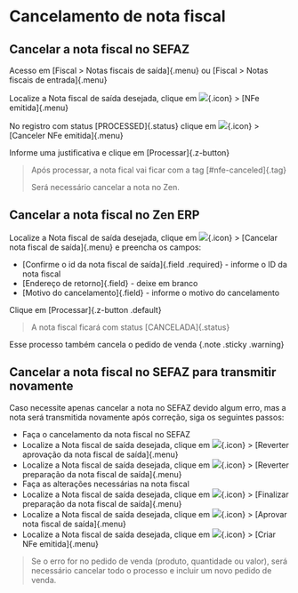 # Cancelamento de nota fiscal

## Cancelar a nota fiscal no SEFAZ

Acesso em [Fiscal > Notas fiscais de saída]{.menu} ou [Fiscal > Notas fiscais de entrada]{.menu}

Localize a Nota fiscal de saída desejada, clique em ![](https://static.zenerp.app.br/icons/action-more-tr.svg){.icon} > [NFe emitida]{.menu}

No registro com status [PROCESSED]{.status} clique em ![](https://static.zenerp.app.br/icons/action-forward.svg){.icon} > [Canceler NFe emitida]{.menu}

Informe uma justificativa e clique em [Processar]{.z-button}

> Após processar, a nota fical vai ficar com a tag [#nfe-canceled]{.tag} 
>
>Será necessário cancelar a nota no Zen.

## Cancelar a nota fiscal no Zen ERP

Localize a Nota fiscal de saída desejada, clique em ![](https://static.zenerp.app.br/icons/action-forward.svg){.icon} > [Cancelar nota fiscal de saída]{.menu} e preencha os campos:

* [Confirme o id da nota fiscal de saída]{.field .required} - informe o ID da nota fiscal
* [Endereço de retorno]{.field} - deixe em branco
* [Motivo do cancelamento]{.field} - informe o motivo do cancelamento

Clique em [Processar]{.z-button .default}

>A nota fiscal ficará com status [CANCELADA]{.status}

Esse processo também cancela o pedido de venda {.note .sticky .warning}

## Cancelar a nota fiscal no SEFAZ para transmitir novamente

Caso necessite apenas cancelar a nota no SEFAZ devido algum erro, mas a nota será transmitida novamente após correção, siga os seguintes passos:

* Faça o cancelamento da nota fiscal no SEFAZ
* Localize a Nota fiscal de saída desejada, clique em ![](https://static.zenerp.app.br/icons/action-forward.svg){.icon} > [Reverter aprovação da nota fiscal de saída]{.menu}
* Localize a Nota fiscal de saída desejada, clique em ![](https://static.zenerp.app.br/icons/action-forward.svg){.icon} > [Reverter preparação da nota fiscal de saída]{.menu}
* Faça as alterações necessárias na nota fiscal
* Localize a Nota fiscal de saída desejada, clique em ![](https://static.zenerp.app.br/icons/action-forward.svg){.icon} > [Finalizar preparação da nota fiscal de saída]{.menu}
* Localize a Nota fiscal de saída desejada, clique em ![](https://static.zenerp.app.br/icons/action-forward.svg){.icon} > [Aprovar nota fiscal de saída]{.menu}
* Localize a Nota fiscal de saída desejada, clique em ![](https://static.zenerp.app.br/icons/action-forward.svg){.icon} > [Criar NFe emitida]{.menu}

>Se o erro for no pedido de venda (produto, quantidade ou valor), será necessário cancelar todo o processo e incluir um novo pedido de venda.